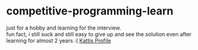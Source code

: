 # competitive-programming-learn

just for a hobby and learning for the interview. <br/>
fun fact, i still suck and still easy to give up and see the solution even after learning for almost 2 years :(
[Kattis Profile](https://open.kattis.com/users/fabian-habil)
